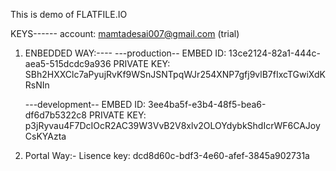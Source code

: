 This is demo of FLATFILE.IO

KEYS------
account: mamtadesai007@gmail.com (trial)

1. ENBEDDED WAY:----
   ---production--
   EMBED ID: 13ce2124-82a1-444c-aea5-515dcdc9a936
   PRIVATE KEY: SBh2HXXClc7aPyujRvKf9WSnJSNTpqWJr254XNP7gfj9vlB7fIxcTGwiXdKRsNIn

   ---development--
   EMBED ID: 3ee4ba5f-e3b4-48f5-bea6-df6d7b5322c8
   PRIVATE KEY: p3jRyvau4F7DcIOcR2AC39W3VvB2V8xlv2OLOYdybkShdIcrWF6CAJoyCsKYAzta

2. Portal Way:-
   Lisence key:
   dcd8d60c-bdf3-4e60-afef-3845a902731a
